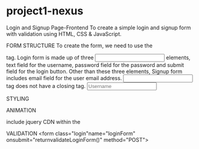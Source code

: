 # project1-nexus
Login and Signup Page-Frontend
To create a simple login and signup form with validation using HTML, CSS & JavaScript.

FORM STRUCTURE
      To create the form, we need to use the <form> tag. Login form is made up of three <input> elements, text field for the username, password field for the password and submit field for the login button. Other than these three elements, Signup form includes email field for the user email address. <input> tag does not have a closing tag.
                    <input type="text" name="name" id="logName" placeholder="Username">



STYLING
            <link rel="stylesheet" type="text/css" href="style.css">


            
ANIMATION
            <script src="index.js"></script>



include jquery CDN within the <script> tag.
            <script src="https://code.jquery.com/jquery-3.3.1.min.js"
            integrity="sha256-FgpCb/KJQlLNfOu91ta32o/NMZxltwRo8QtmkMRdAu8=" crossorigin="anonymous"></script>



VALIDATION
              <form class="login"name="loginForm" onsubmit="returnvalidateLoginForm()" method="POST">
